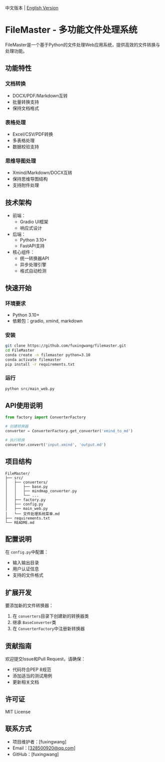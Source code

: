 中文版本 | [English Version](./README.md)

# FileMaster - 多功能文件处理系统

FileMaster是一个基于Python的文件处理Web应用系统，提供高效的文件转换与处理功能。

## 功能特性

### 文档转换

- DOCX/PDF/Markdown互转
- 批量转换支持
- 保持文档格式

### 表格处理

- Excel/CSV/PDF转换
- 多表格处理
- 数据校验支持

### 思维导图处理

- Xmind/Markdown/DOCX互转
- 保持思维导图结构
- 支持附件处理

## 技术架构

- 前端：
  - Gradio UI框架
  - 响应式设计
- 后端：
  - Python 3.10+
  - FastAPI支持
- 核心组件：
  - 统一转换器API
  - 异步处理引擎
  - 格式自动检测

## 快速开始

### 环境要求

- Python 3.10+
- 依赖包：gradio, xmind, markdown

### 安装

```bash
git clone https://github.com/fuxingwang/filemaster.git
cd FileMaster
conda create -n filemaster python=3.10
conda activate filemaster
pip install -r requirements.txt
```

### 运行

```bash
python src/main_web.py
```

## API使用说明

```python
from factory import ConverterFactory

# 创建转换器
converter = ConverterFactory.get_converter('xmind_to_md')

# 执行转换
converter.convert('input.xmind', 'output.md')
```

## 项目结构

```
FileMaster/
├── src/
│   ├── converters/
│   │   ├── base.py
│   │   ├── mindmap_converter.py
│   │   └── ...
│   ├── factory.py
│   ├── config.py
│   ├── main_web.py
│   └── 文件处理系统菜单.md
├── requirements.txt
└── README.md
```

## 配置说明

在 `config.py`中配置：

- 输入输出目录
- 用户认证信息
- 支持的文件格式

## 扩展开发

要添加新的文件转换器：

1. 在 `converters`目录下创建新的转换器类
2. 继承 `BaseConverter`类
3. 在 `ConverterFactory`中注册新转换器

## 贡献指南

欢迎提交Issue和Pull Request，请确保：

- 代码符合PEP 8规范
- 添加适当的测试用例
- 更新相关文档

## 许可证

MIT License

## 联系方式

- 项目维护者：[fuxingwang]
- Email：[328500920@qq.com]
- GitHub：[fuxingwang]
